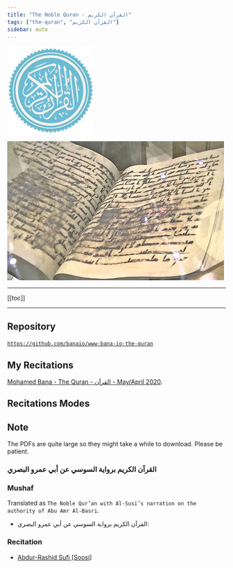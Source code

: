 ```yaml
---
title: "The Noble Quran - القرآن الكريم"
tags: ["the-quran", "القرآن الكريم"]
sidebar: auto
---
```


![quran](./quran.png)

![mushaf_uthmani](./mushaf_uthmani.jpg)

---

[[toc]]

---

## Repository

[`https://github.com/banaio/www-bana-io-the-quran`](https://github.com/banaio/www-bana-io-the-quran)

## My Recitations

[Mohamed Bana - The Quran - القرآن - May/April 2020](https://audiomack.com/m_bana/album/the-quran).


## Recitations Modes

## Note

The PDFs are quite large so they might take a while to download. Please be patient.

### القرآن الكريم برواية السوسي عن أبي عمرو البصري

### Mushaf

 Translated as `The Noble Qur’an with Al-Susi’s narration on the authority of Abu Amr Al-Basri`.

* القرآن الكريم برواية السوسي عن أبي عمرو البصري: <a href="https://github.com/banaio/www-bana-io-the-quran/raw/master/masahif/the_noble_quran_with_al-susis_narration_on_the_authority_of_abu_amr_al-basri.pdf"><Badge text="Download" type="info" vertical="middle"/></a>

### Recitation

* [Abdur-Rashid Sufi [Soosi]](https://quranicaudio.com/quran/60)
